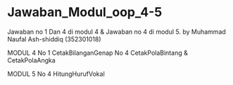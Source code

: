 # Jawaban_Modul_oop_4-5
Jawaban no 1 Dan 4 di modul 4 &amp; Jawaban no 4 di modul 5. by Muhammad Naufal Ash-shiddiq (352301018)

MODUL 4
No 1 CetakBilanganGenap
No 4 CetakPolaBintang & CetakPolaAngka

MODUL 5
No 4 HitungHurufVokal
